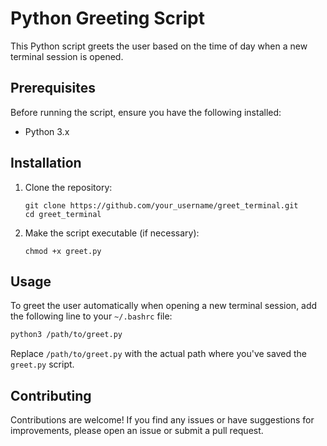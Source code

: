 # Python Greeting Script

This Python script greets the user based on the time of day when a new terminal session is opened.

## Prerequisites

Before running the script, ensure you have the following installed:

- Python 3.x

## Installation

1. Clone the repository:
   ```
   git clone https://github.com/your_username/greet_terminal.git
   cd greet_terminal
   ```

2. Make the script executable (if necessary):
   ```
   chmod +x greet.py
   ```

## Usage

To greet the user automatically when opening a new terminal session, add the following line to your `~/.bashrc` file:

```bash
python3 /path/to/greet.py
```

Replace `/path/to/greet.py` with the actual path where you've saved the `greet.py` script.

## Contributing

Contributions are welcome! If you find any issues or have suggestions for improvements, please open an issue or submit a pull request.

